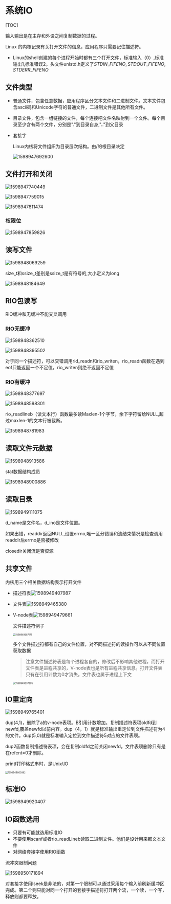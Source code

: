 # 系统IO

[TOC]

输入输出是在主存和外设之间复制数据的过程。

Linux 的内核记录有关打开文件的信息，应用程序只需要记住描述符。

- Linux的shell创建的每个进程开始时都有三个打开文件，标准输入（0）,标准输出1,标准错误2。头文件unistd.h定义了$STDIN\_FIFENO,STDOUT\_FIFENO,STDERR\_FIFENO$ 



## 文件类型

- 普通文件，包含任意数据，应用程序区分文本文件和二进制文件。文本文件包含ascii码和Unicode字符的普通文件，二进制文件是其他所有文件。

- 目录文件，包含一组链接的文件，每个连接吧文件名映射到一个文件。每个目录至少含有两个文件，分别是"."到目录自身,".."到父目录

- 套接字

  Linux内核将文件组织为目录层次结构。由/的根目录决定

  ![1598947692600](系统IO.assets/1598947692600.png)



## 文件打开和关闭

![1598947740449](系统IO.assets/1598947740449.png)

![1598947759015](系统IO.assets/1598947759015.png)

![1598947811474](系统IO.assets/1598947811474.png)



### 权限位

![1598947859826](系统IO.assets/1598947859826.png)



## 读写文件

![1598948069259](系统IO.assets/1598948069259.png)

size_t和ssize_t差别是ssize_t是有符号的,大小定义为long

![1598948184649](系统IO.assets/1598948184649.png)



## RIO包读写

RIO缓冲和无缓冲不能交叉调用

### RIO无缓冲

![1598948362510](系统IO.assets/1598948362510.png)

![1598948395502](系统IO.assets/1598948395502.png)

对于同一个描述符，可以交错调用rid_readn和rio_writen，rio_readn函数在遇到eof只能返回一个不足值，rio_writen则绝不返回不足值



### RIO有缓冲

![1598948377697](系统IO.assets/1598948377697.png)

![1598948598301](系统IO.assets/1598948598301.png)

rio_readlineb（读文本行）函数最多读Maxlen-1个字节，余下字符留给NULL,超过maxlen-1的文本行被截断。

![1598948781983](系统IO.assets/1598948781983.png)



## 读取文件元数据

![1598948913586](系统IO.assets/1598948913586.png)

stat数据结构成员

![1598948900886](系统IO.assets/1598948900886.png)

## 读取目录



![1598949111075](系统IO.assets/1598949111075.png)

d_name是文件名，d_ino是文件位置。

如果出错，readdir返回NULL,设置errno,唯一区分错误和流结束情况是检查调用readdir后errno是否被修改



closedir关闭流是否资源

## 共享文件

内核用三个相关数据结构表示打开文件

- 描述符表![1598949407987](系统IO.assets/1598949407987.png)

- 文件表![1598949465380](系统IO.assets/1598949465380.png)

- V-node表![1598949479661](系统IO.assets/1598949479661.png)

  

  文件描述符例子

  <img src="系统IO.assets/1598949587171.png" alt="1598949587171" style="zoom: 50%;" />

  多个文件描述符都有自己的文件位置，对不同描述符的读操作可以从不同位置获取数据

  > 注意文件描述符表是每个进程各自的，修改后不影响其他进程，而打开文件表是进程共享的，V-node表也是所有进程共享信息。打开文件表只有在引用计数为0才消失。文件表也属于进程上下文
  
  <img src="系统IO.assets/1598949537885.png" alt="1598949537885" style="zoom:50%;" />



## IO重定向

![1598949765401](系统IO.assets/1598949765401.png)

dup(4,1)，删除了a的v-node表项。B引用计数增加。复制描述符表项oldfd到newfd,覆盖newfd以前内容。dup（4，1）就是标准输出重定位到文件描述符为4的文件。dup(5,0)就是标准输入定位到文件描述符5对应的文件表项。

dup2函数复制描述符表项，会在复制oldfd之前关闭newfd。文件表项删除只有是在refcnt=0才删除。

printf打印格式串时，是Unix\IO

<img src="系统IO.assets/1598949803882.png" alt="1598949803882" style="zoom:50%;" />

## 标准IO

![1598949920407](系统IO.assets/1598949920407.png)



## IO函数选用

- 只要有可能就选用标准IO
- 不要使用scanf或者rio_readLineb读取二进制文件。他们是设计用来都文本文件
- 对网络套接字使用RIO函数



流冲突限制问题

![1598950171894](系统IO.assets/1598950171894.png)

对套接字使用lseek是非法的，对第一个限制可以通过采用每个输入前刷新缓冲区完成。第二个则只能对同一个打开的套接字描述符打开两个流，一个读，一个写，释放则都要释放。

##  

